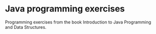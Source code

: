 # Java programming exercises

Programming exercises from the book Introduction to Java Programming and Data Structures.